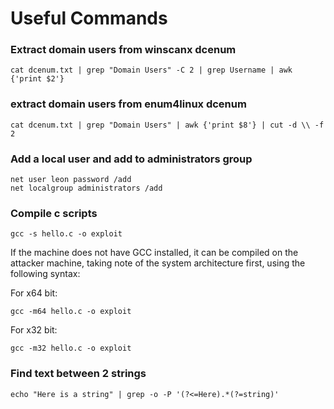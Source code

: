 # Useful Commands

### Extract domain users from winscanx dcenum

```
cat dcenum.txt | grep "Domain Users" -C 2 | grep Username | awk {'print $2'}
```

### extract domain users from enum4linux dcenum

```
cat dcenum.txt | grep "Domain Users" | awk {'print $8'} | cut -d \\ -f 2
```

### Add a local user and add to administrators group

```
net user leon password /add
net localgroup administrators /add
```

### Compile c scripts

```
gcc -s hello.c -o exploit
```

If the machine does not have GCC installed, it can be compiled on the attacker machine, taking note of the system architecture first, using the following syntax:

For x64 bit:

```
gcc -m64 hello.c -o exploit
```

For x32 bit:

```
gcc -m32 hello.c -o exploit
```

### Find text between 2 strings

```
echo "Here is a string" | grep -o -P '(?<=Here).*(?=string)'
```

